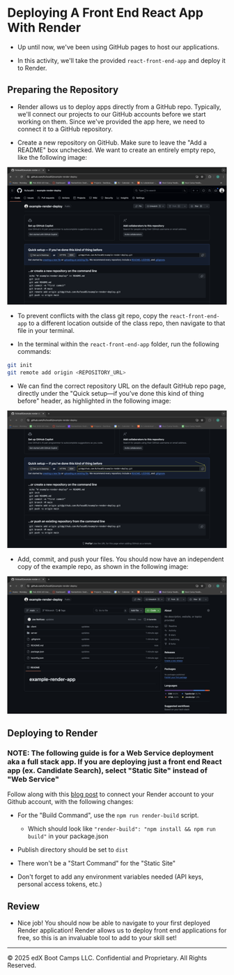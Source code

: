 # Deploying A Front End React App With Render

* Up until now, we've been using GitHub pages to host our applications.

* In this activity, we'll take the provided `react-front-end-app` and deploy it to Render.

## Preparing the Repository

* Render allows us to deploy apps directly from a GitHub repo. Typically, we'll connect our projects to our GitHub accounts before we start working on them. Since we've provided the app here, we need to connect it to a GitHub repository.

* Create a new repository on GitHub. Make sure to leave the "Add a README" box unchecked. We want to create an entirely empty repo, like the following image:

![Image showing a GitHub repo with no files or folders](./Images/01-empty-github-repo.png)

* To prevent conflicts with the class git repo, copy the `react-front-end-app` to a different location outside of the class repo, then navigate to that file in your terminal.

* In the terminal within the `react-front-end-app` folder, run the following commands:

```sh
git init
git remote add origin <REPOSITORY_URL>
```

* We can find the correct repository URL on the default GitHub repo page, directly under the "Quick setup&mdash;if you’ve done this kind of thing before" header, as highlighted in the following image:

![Image showing a GitHub repo with no files or folders, but highlighting clone URL](./Images/02-clone-url.png)

* Add, commit, and push your files. You should now have an independent copy of the example repo, as shown in the following image:

![Image showing a GitHub repo updated with two recent commits](./Images/03-uploaded-repo.png)

## Deploying to Render

### NOTE: The following guide is for a Web Service deployment aka a full stack app. If you are deploying just a front end React app (ex. Candidate Search), select "Static Site" instead of "Web Service"

Follow along with this [blog post](https://coding-boot-camp.github.io/full-stack/render/render-deployment-guide) to connect your Render account to your Github account, with the following changes:

* For the "Build Command", use the `npm run render-build` script.

  * Which should look like `"render-build": "npm install && npm run build"` in your package.json

* Publish directory should be set to `dist`

* There won't be a "Start Command" for the "Static Site"

* Don't forget to add any environment variables needed (API keys, personal access tokens, etc.)

## Review

* Nice job! You should now be able to navigate to your first deployed Render application! Render allows us to deploy front end applications for free, so this is an invaluable tool to add to your skill set!

---

© 2025 edX Boot Camps LLC. Confidential and Proprietary. All Rights Reserved.
